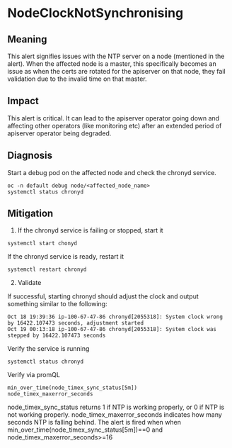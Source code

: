 # NodeClockNotSynchronising

## Meaning

This alert signifies issues with the NTP server on a node (mentioned in the alert).
When the affected node is a master, this specifically becomes an issue
as when the certs are rotated for the apiserver on that node, they fail
validation due to the invalid time on that master.


## Impact
This alert is critical.
It can lead to the apiserver operator going down and
affecting other operators (like monitoring etc) after
an extended period of apiserver operator being degraded.

## Diagnosis

Start a debug pod on the affected node and check the chronyd service.

```shell
oc -n default debug node/<affected_node_name>
systemctl status chronyd
```

## Mitigation

1. If the chronyd service is failing or stopped, start it

```shell
systemctl start chonyd
```
If the chronyd service is ready, restart it

```shell
systemctl restart chronyd
```
2. Validate

If successful, starting chronyd should adjust
the clock and output something similar to the following:

```shell
Oct 18 19:39:36 ip-100-67-47-86 chronyd[2055318]: System clock wrong by 16422.107473 seconds, adjustment started
Oct 19 00:13:18 ip-100-67-47-86 chronyd[2055318]: System clock was stepped by 16422.107473 seconds
```

Verify the service is running

```shell
systemctl status chronyd
```

Verify via promQL

```console
min_over_time(node_timex_sync_status[5m])
node_timex_maxerror_seconds
```
node_timex_sync_status returns 1 if NTP is working properly,
or 0 if NTP is not working properly.
node_timex_maxerror_seconds indicates how many seconds
NTP is falling behind.
The alert is fired when when
min_over_time(node_timex_sync_status[5m])==0 and
node_timex_maxerror_seconds>=16
